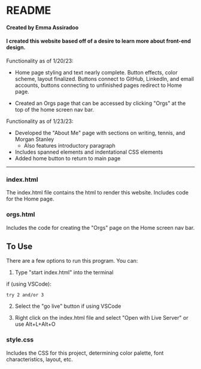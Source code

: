 # README

#### Created by Emma Assiradoo

#### I created this website based off of a desire to learn more about front-end design. 

Functionality as of 1/20/23:
 - Home page styling and text nearly complete. Button effects, color scheme, layout finalized. Buttons connect to GitHub, LinkedIn, and email accounts, buttons connecting to unfinished pages redirect to Home page.

 - Created an Orgs page that can be accessed by clicking "Orgs" at the 
 top of the home screen nav bar.

 Functionality as of 1/23/23:
 - Developed the "About Me" page with sections on writing, tennis, and Morgan Stanley
    - Also features introductory paragraph
 - Includes spanned elements and indentational CSS elements
 - Added home button to return to main page 
---

### index.html
The index.html file contains the html to render this website. Includes code for the Home page.

### orgs.html
Includes the code for creating the "Orgs" page on the Home screen nav bar.

## To Use

There are a few options to run this program. You can:
1. Type "start index.html" into the terminal

if (using VSCode):

    try 2 and/or 3

2. Select the "go live" button if using VSCode

3. Right click on the index.html file and select "Open with Live Server" or use Alt+L+Alt+O

### style.css
Includes the CSS for this project, determining color palette, font characteristics, layout, etc.